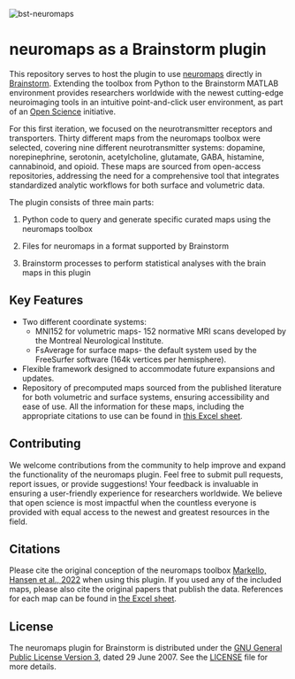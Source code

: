 ![bst-neuromaps](https://github.com/thuy-n/testing/assets/130115390/0b14b8e0-8b94-4928-b83f-3202a3b6bbba)

# neuromaps as a Brainstorm plugin

This repository serves to host the plugin to use [neuromaps](https://github.com/netneurolab/neuromaps) directly in [Brainstorm](https://neuroimage.usc.edu/brainstorm/). Extending the toolbox from Python to the Brainstorm MATLAB environment provides researchers worldwide with the newest cutting-edge neuroimaging tools in an intuitive point-and-click user environment, as part of an [Open Science](https://www.mcgill.ca/neuro/open-science) initiative.

For this first iteration, we focused on the neurotransmitter receptors and transporters. Thirty different maps from the neuromaps toolbox were selected, covering nine different neurotransmitter systems: dopamine, norepinephrine, serotonin, acetylcholine, glutamate, GABA, histamine, cannabinoid, and opioid. These maps are sourced from open-access repositories, addressing the need for a comprehensive tool that integrates standardized analytic workflows for both surface and volumetric data. 

The plugin consists of three main parts:

1. Python code to query and generate specific curated maps using the neuromaps toolbox
   
3. Files for neuromaps in a format supported by Brainstorm

4. Brainstorm processes to perform statistical analyses with the brain maps in this plugin


## Key Features

- Two different coordinate systems:
  - MNI152 for volumetric maps- 152 normative MRI scans developed by the Montreal Neurological Institute.
  - FsAverage for surface maps- the default system used by the FreeSurfer software (164k vertices per hemisphere).
- Flexible framework designed to accommodate future expansions and updates.
- Repository of precomputed maps sourced from the published literature for both volumetric and surface systems, ensuring accessibility and ease of use. All the information for these maps, including the appropriate citations to use can be found in [this Excel sheet](https://docs.google.com/spreadsheets/d/1R0usElQw1HCYaIGMpgJk-u3HcL6N1nQ1/edit?usp=sharing&ouid=114237437498686296895&rtpof=true&sd=true). 


## Contributing
We welcome contributions from the community to help improve and expand the functionality of the neuromaps plugin. Feel free to submit pull requests, report issues, or provide suggestions! Your feedback is invaluable in ensuring a user-friendly experience for researchers worldwide. We believe that open science is most impactful when the countless everyone is provided with equal access to the newest and greatest resources in the field.

## Citations
Please cite the original conception of the neuromaps toolbox [Markello, Hansen et al., 2022](https://www.nature.com/articles/s41592-022-01625-w) when using this plugin. If you used any of the included maps, please also cite the original papers that publish the data. References for each map can be found in [the Excel sheet](https://docs.google.com/spreadsheets/d/1R0usElQw1HCYaIGMpgJk-u3HcL6N1nQ1/edit?usp=sharing&ouid=114237437498686296895&rtpof=true&sd=true).

## License
The neuromaps plugin for Brainstorm is distributed under the [GNU General Public License Version 3](https://opensource.org/licenses/GPL-3.0), dated 29 June 2007. See the [LICENSE](LICENSE) file for more details.
